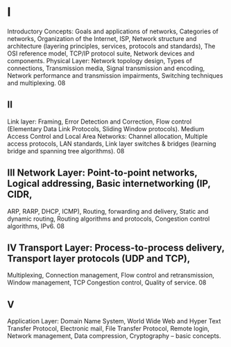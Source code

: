 # I
Introductory Concepts: Goals and applications of networks, Categories of networks, Organization
of the Internet, ISP, Network structure and architecture (layering principles, services, protocols and
standards), The OSI reference model, TCP/IP protocol suite, Network devices and components.
Physical Layer:
Network topology design, Types of connections, Transmission media, Signal transmission and
encoding, Network performance and transmission impairments, Switching techniques and
multiplexing.
08
## II
Link layer: Framing, Error Detection and Correction, Flow control (Elementary Data Link
Protocols, Sliding Window protocols).
Medium Access Control and Local Area Networks: Channel allocation, Multiple access protocols,
LAN standards, Link layer switches & bridges (learning bridge and spanning tree algorithms).
08
## III Network Layer: Point-to-point networks, Logical addressing, Basic internetworking (IP, CIDR,
ARP, RARP, DHCP, ICMP), Routing, forwarding and delivery, Static and dynamic routing,
Routing algorithms and protocols, Congestion control algorithms, IPv6.
08
## IV Transport Layer: Process-to-process delivery, Transport layer protocols (UDP and TCP),
Multiplexing, Connection management, Flow control and retransmission, Window management,
TCP Congestion control, Quality of service.
08
## V
Application Layer: Domain Name System, World Wide Web and Hyper Text Transfer Protocol,
Electronic mail, File Transfer Protocol, Remote login, Network management, Data compression,
Cryptography – basic concepts.
